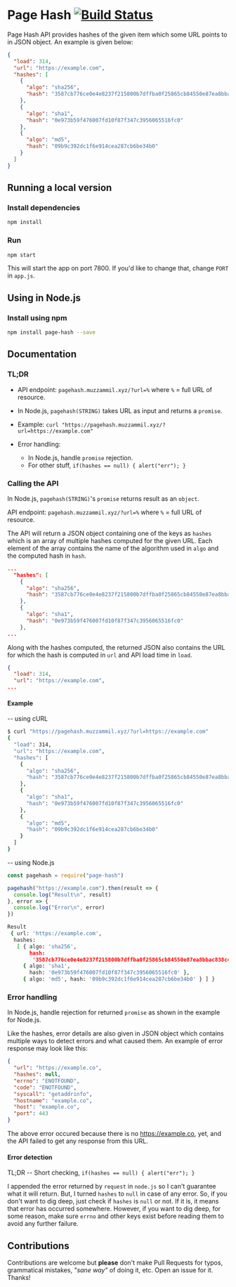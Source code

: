 # Page Hash [![Build Status](https://travis-ci.com/muhammadmuzzammil1998/Page-Hash.svg?token=HfFvHNnzvYdmdyodsU3h&branch=master)](https://travis-ci.com/muhammadmuzzammil1998/Page-Hash)

Page Hash API provides hashes of the given item which some URL points to in JSON object. An example is given below:

```json
{
  "load": 314,
  "url": "https://example.com",
  "hashes": [
    {
      "algo": "sha256",
      "hash": "3587cb776ce0e4e8237f215800b7dffba0f25865cb84550e87ea8bbac838c423"
    },
    {
      "algo": "sha1",
      "hash": "0e973b59f476007fd10f87f347c3956065516fc0"
    },
    {
      "algo": "md5",
      "hash": "09b9c392dc1f6e914cea287cb6be34b0"
    }
  ]
}
```

## Running a local version

### Install dependencies

```bash
npm install
```

### Run

```bash
npm start
```

This will start the app on port 7800\. If you'd like to change that, change `PORT` in `app.js`.

## Using in Node.js

### Install using npm

```bash
npm install page-hash --save
```

## Documentation

### TL;DR

- API endpoint: `pagehash.muzzammil.xyz/?url=%` where `%` = full URL of resource.
- In Node.js, `pagehash(STRING)` takes URL as input and returns a `promise`.
- Example: `curl "https://pagehash.muzzammil.xyz/?url=https://example.com"`
- Error handling:

  - In Node.js, handle `promise` rejection.
  - For other stuff, `if(hashes == null) { alert("err"); }`

### Calling the API

In Node.js, `pagehash(STRING)`'s `promise` returns result as an `object`.

API endpoint: `pagehash.muzzammil.xyz/?url=%` where `%` = full URL of resource.

The API will return a JSON object containing one of the keys as `hashes` which is an array of multiple hashes computed for the given URL. Each element of the array contains the name of the algorithm used in `algo` and the computed hash in `hash`.

```json
...
  "hashes": [
    {
      "algo": "sha256",
      "hash": "3587cb776ce0e4e8237f215800b7dffba0f25865cb84550e87ea8bbac838c423"
    },
    {
      "algo": "sha1",
      "hash": "0e973b59f476007fd10f87f347c3956065516fc0"
    },
...

```

Along with the hashes computed, the returned JSON also contains the URL for which the hash is computed in `url` and API load time in `load`.

```json
{
  "load": 314,
  "url": "https://example.com",
...
```

#### Example

-- using cURL

```bash
$ curl "https://pagehash.muzzammil.xyz/?url=https://example.com"
{
  "load": 314,
  "url": "https://example.com",
  "hashes": [
    {
      "algo": "sha256",
      "hash": "3587cb776ce0e4e8237f215800b7dffba0f25865cb84550e87ea8bbac838c423"
    },
    {
      "algo": "sha1",
      "hash": "0e973b59f476007fd10f87f347c3956065516fc0"
    },
    {
      "algo": "md5",
      "hash": "09b9c392dc1f6e914cea287cb6be34b0"
    }
  ]
}
```

-- using Node.js

```javascript
const pagehash = require("page-hash")

pagehash("https://example.com").then(result => {
  console.log("Result\n", result)
}, error => {
  console.log("Error\n", error)
})
```

```bash
Result
 { url: 'https://example.com',
  hashes:
   [ { algo: 'sha256',
       hash:
        '3587cb776ce0e4e8237f215800b7dffba0f25865cb84550e87ea8bbac838c423' },
     { algo: 'sha1',
       hash: '0e973b59f476007fd10f87f347c3956065516fc0' },
     { algo: 'md5', hash: '09b9c392dc1f6e914cea287cb6be34b0' } ] }
```

### Error handling

In Node.js, handle rejection for returned `promise` as shown in the example for Node.js.

Like the hashes, error details are also given in JSON object which contains multiple ways to detect errors and what caused them. An example of error response may look like this:

```json
{
  "url": "https://example.co",
  "hashes": null,
  "errno": "ENOTFOUND",
  "code": "ENOTFOUND",
  "syscall": "getaddrinfo",
  "hostname": "example.co",
  "host": "example.co",
  "port": 443
}
```

The above error occured because there is no <https://example.co>, yet, and the API failed to get any response from this URL.

#### Error detection

TL;DR -- Short checking, `if(hashes == null) { alert("err"); }`

I appended the error returned by `request` in `node.js` so I can't guarantee what it will return. But, I turned `hashes` to `null` in case of any error. So, if you don't want to dig deep, just check if `hashes` is `null` or not. If it is, it means that error has occurred somewhere. However, if you want to dig deep, for some reason, make sure `errno` and other keys exist before reading them to avoid any further failure.

## Contributions

Contributions are welcome but **please** don't make Pull Requests for typos, grammatical mistakes, _"sane way"_ of doing it, etc. Open an issue for it. Thanks!
